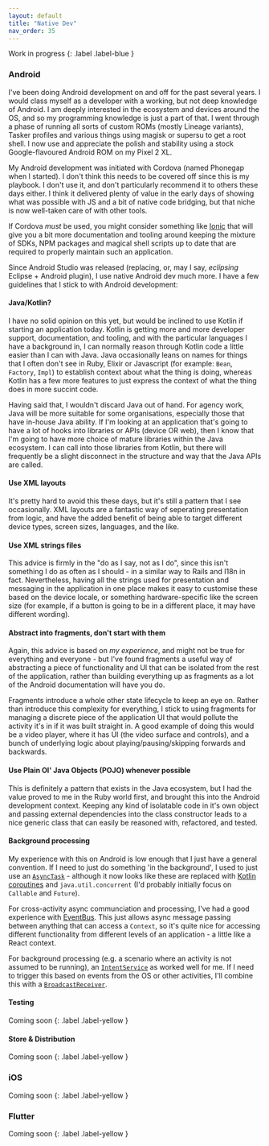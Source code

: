 ```yaml
---
layout: default
title: "Native Dev"
nav_order: 35
---
```


Work in progress
{: .label .label-blue }

### Android

I've been doing Android development on and off for the past several years. I would class myself as a developer with a working, but not deep knowledge of Android. I am deeply interested in the ecosystem and devices around the OS, and so my programming knowledge is just a part of that. I went through a phase of running all sorts of custom ROMs (mostly Lineage variants), Tasker profiles and various things using magisk or supersu to get a root shell. I now use and appreciate the polish and stability using a stock Google-flavoured Android ROM on my Pixel 2 XL. 

My Android development was initiated with Cordova (named Phonegap when I started). I don't think this needs to be covered off since this is my playbook. I don't use it, and don't particularly recommend it to others these days either. I think it delivered plenty of value in the early days of showing what was possible with JS and a bit of native code bridging, but that niche is now well-taken care of with other tools. 

If Cordova _must_ be used, you might consider something like [Ionic](https://ionicframework.com/) that will give you a bit more documentation and tooling around keeping the mixture of SDKs, NPM packages and magical shell scripts up to date that are required to properly maintain such an application.

Since Android Studio was released (replacing, or, may I say, _eclipsing_ Eclipse + Android plugin), I use native Android dev much more. I have a few guidelines that I stick to with Android development:

#### Java/Kotlin?

I have no solid opinion on this yet, but would be inclined to use Kotlin if starting an application today. Kotlin is getting more and more developer support, documentation, and tooling, and with the particular languages I have a background in, I can normally reason through Kotlin code a little easier than I can with Java. Java occasionally leans on names for things that I often don't see in Ruby, Elixir or Javascript (for example: `Bean`, `Factory`, `Impl`) to establish context about what the thing is doing, whereas Kotlin has a few more features to just express the context of what the thing does in more succint code. 

Having said that, I wouldn't discard Java out of hand. For agency work, Java will be more suitable for some organisations, especially those that have in-house Java ability. If I'm looking at an application that's going to have a lot of hooks into libraries or APIs (device OR web), then I know that I'm going to have more choice of mature libraries within the Java ecosystem. I can call into those libraries from Kotlin, but there will frequently be a slight disconnect in the structure and way that the Java APIs are called. 

#### Use XML layouts

It's pretty hard to avoid this these days, but it's still a pattern that I see occasionally. XML layouts are a fantastic way of seperating presentation from logic, and have the added benefit of being able to target different device types, screen sizes, languages, and the like.

#### Use XML strings files

This advice is firmly in the "do as I say, not as I do", since this isn't something I do as often as I should - in a similar way to Rails and I18n in fact. Nevertheless, having all the strings used for presentation and messaging in the application in one place makes it easy to customise these based on the device locale, or something hardware-specific like the screen size (for example, if a button is going to be in a different place, it may have different wording). 

#### Abstract into fragments, don't start with them

Again, this advice is based on _my experience_, and might not be true for everything and everyone - but I've found fragments a useful way of abstracting a piece of functionality and UI that can be isolated from the rest of the application, rather than building everything up as fragments as a lot of the Android documentation will have you do. 

Fragments introduce a whole other state lifecycle to keep an eye on. Rather than introduce this complexity for everything, I stick to using fragments for managing a discrete piece of the application UI that would pollute the activity it's in if it was built straight in. A good example of doing this would be a video player, where it has UI (the video surface and controls), and a bunch of underlying logic about playing/pausing/skipping forwards and backwards.

#### Use Plain Ol' Java Objects (POJO) whenever possible

This is definitely a pattern that exists in the Java ecosystem, but I had the value proved to me in the Ruby world first, and brought this into the Android development context. Keeping any kind of isolatable code in it's own object and passing external dependencies into the class constructor leads to a nice generic class that can easily be reasoned with, refactored, and tested.

#### Background processing

My experience with this on Android is low enough that I just have a general convention. If I need to just do something 'in the background', I used to just use an [`AsyncTask`](https://developer.android.com/reference/android/os/AsyncTask) - although it now looks like these are replaced with [Kotlin coroutines](https://developer.android.com/topic/libraries/architecture/coroutines) and `java.util.concurrent` (I'd probably initially focus on `Callable` and `Future`). 

For cross-activity async communciation and processing, I've had a good experience with [EventBus](https://github.com/greenrobot/EventBus). This just allows async message passing between anything that can access a `Context`, so it's quite nice for accessing different functionality from different levels of an application - a little like a React context.

For background processing (e.g. a scenario where an activity is not assumed to be running), an [`IntentService`](https://developer.android.com/reference/android/app/IntentService) as worked well for me. If I need to trigger this based on events from the OS or other activities, I'll combine this with a [`BroadcastReceiver`](https://developer.android.com/reference/android/content/BroadcastReceiver). 

#### Testing

Coming soon
{: .label .label-yellow }

#### Store & Distribution

Coming soon
{: .label .label-yellow }

### iOS

Coming soon
{: .label .label-yellow }

### Flutter

Coming soon
{: .label .label-yellow }